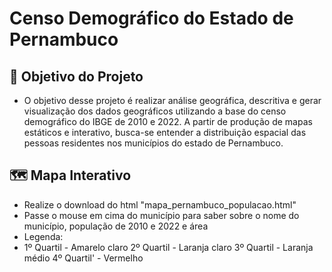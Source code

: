 # Censo Demográfico do Estado de Pernambuco

## 📖 Objetivo do Projeto

* O objetivo desse projeto é realizar análise geográfica, descritiva e gerar visualização dos dados geográficos utilizando a base do censo demográfico do IBGE de 2010 e 2022. A partir de produção de mapas estáticos e interativo, busca-se entender a distribuição espacial das pessoas residentes nos municípios do estado de Pernambuco.

## 🗺 Mapa Interativo

* Realize o download do html "mapa_pernambuco_populacao.html"
* Passe o mouse em cima do município para saber sobre o nome do município, população de 2010 e 2022 e área
* Legenda:
*   1º Quartil - Amarelo claro
    2º Quartil - Laranja claro
    3º Quartil - Laranja médio
    4º Quartil' - Vermelho
